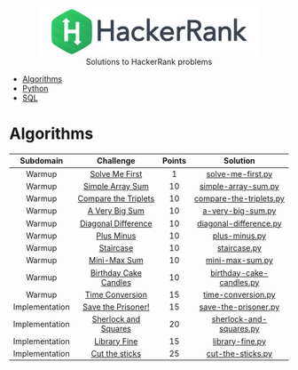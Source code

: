 <p align="center">
    <a href="https://www.hackerrank.com/shubhamkhan">
        <img height=85 src="logo_wordmark.svg">
    </a>
    <br>Solutions to HackerRank problems
</p>

* [Algorithms](#algorithms)
* [Python](#python)
* [SQL](#sql)

# Algorithms

| Subdomain | Challenge | Points | Solution |
|:---------:|:---------:|:------:|:--------:|
| Warmup | [Solve Me First](https://www.hackerrank.com/challenges/solve-me-first) | 1 | [solve-me-first.py](https://github.com/shubhamkhan/HackerRank_Solutions/blob/master/Algorithms/solve-me-first.py) |
| Warmup | [Simple Array Sum](https://www.hackerrank.com/challenges/simple-array-sum) | 10 | [simple-array-sum.py](https://github.com/shubhamkhan/HackerRank_Solutions/blob/master/Algorithms/simple-array-sum.py) |
| Warmup | [Compare the Triplets](https://www.hackerrank.com/challenges/compare-the-triplets) | 10 | [compare-the-triplets.py](https://github.com/shubhamkhan/HackerRank_Solutions/blob/master/Algorithms/compare-the-triplets.py) |
| Warmup | [A Very Big Sum](https://www.hackerrank.com/challenges/a-very-big-sum) | 10 | [a-very-big-sum.py](https://github.com/shubhamkhan/HackerRank_Solutions/blob/master/Algorithms/a-very-big-sum.py) |
| Warmup | [Diagonal Difference](https://www.hackerrank.com/challenges/diagonal-difference) | 10 | [diagonal-difference.py](https://github.com/shubhamkhan/HackerRank_Solutions/blob/master/Algorithms/diagonal-difference.py) |
| Warmup | [Plus Minus](https://www.hackerrank.com/challenges/plus-minus) | 10 | [plus-minus.py](https://github.com/shubhamkhan/HackerRank_Solutions/blob/master/Algorithms/plus-minus.py) |
| Warmup | [Staircase](https://www.hackerrank.com/challenges/staircase) | 10 | [staircase.py](https://github.com/shubhamkhan/HackerRank_Solutions/blob/master/Algorithms/staircase.py) |
| Warmup | [Mini-Max Sum](https://www.hackerrank.com/challenges/mini-max-sum) | 10 | [mini-max-sum.py](https://github.com/shubhamkhan/HackerRank_Solutions/blob/master/Algorithms/mini-max-sum.py) |
| Warmup | [Birthday Cake Candles](https://www.hackerrank.com/challenges/birthday-cake-candles) | 10 | [birthday-cake-candles.py](https://github.com/shubhamkhan/HackerRank_Solutions/blob/master/Algorithms/birthday-cake-candles.py) |
| Warmup | [Time Conversion](https://www.hackerrank.com/challenges/time-conversion) | 15 | [time-conversion.py](https://github.com/shubhamkhan/HackerRank_Solutions/blob/master/Algorithms/time-conversion.py) |
| Implementation | [Save the Prisoner!](https://www.hackerrank.com/challenges/save-the-prisoner) | 15 | [save-the-prisoner.py](https://github.com/shubhamkhan/HackerRank_Solutions/blob/master/Algorithms/save-the-prisoner.py) |
| Implementation | [Sherlock and Squares](https://www.hackerrank.com/challenges/sherlock-and-squares) | 20 | [sherlock-and-squares.py](https://github.com/shubhamkhan/HackerRank_Solutions/blob/master/Algorithms/sherlock-and-squares.py) |
| Implementation | [Library Fine](https://www.hackerrank.com/challenges/library-fine) | 15 | [library-fine.py](https://github.com/shubhamkhan/HackerRank_Solutions/blob/master/Algorithms/library-fine.py) |
| Implementation | [Cut the sticks](https://www.hackerrank.com/challenges/cut-the-sticks) | 25 | [cut-the-sticks.py](https://github.com/shubhamkhan/HackerRank_Solutions/blob/master/Algorithms/cut-the-sticks.py) |
